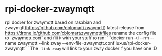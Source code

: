 # rpi-docker-zwaymqtt
rpi docker for zwaymqtt based on raspbian and zwaymqtt(https://github.com/cblomart/zwaymqtt) latest release from https://drone.io/github.com/cblomart/zwaymqtt/files
rename the config file to ´zwaymqtt.conf´ and fill it with your stuff
to run:
´´´docker run -ti --rm --name zwaymqtt --link zway --env-file=zwaymqtt.conf luxus/rpi-docker-zwaymqtt´´´
The `-link zway` will link to your zway docker if you have one :D
